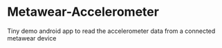 Metawear-Accelerometer
======================

Tiny demo android app to read the accelerometer data from a connected metawear device
